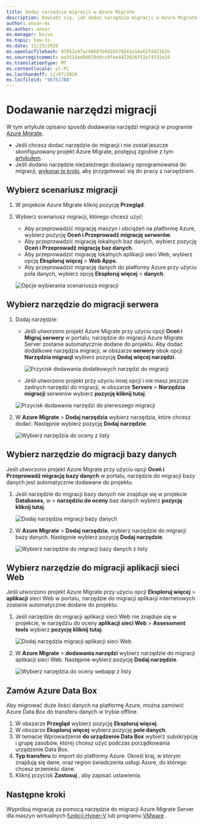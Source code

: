 ```yaml
---
title: Dodaj narzędzia migracji w Azure Migrate
description: Dowiedz się, jak dodać narzędzia migracji w Azure Migrate.
author: anvar-ms
ms.author: anvar
ms.manager: bsiva
ms.topic: how-to
ms.date: 11/23/2020
ms.openlocfilehash: 97051e97ec9868f6941b579241e16e62fdd2162b
ms.sourcegitcommit: ea551dad8d870ddcc0fee4423026f51bf4532e19
ms.translationtype: MT
ms.contentlocale: pl-PL
ms.lasthandoff: 12/07/2020
ms.locfileid: "96751788"
---
```

# <a name="add-migration-tools"></a>Dodawanie narzędzi migracji

W tym artykule opisano sposób dodawania narzędzi migracji w programie [Azure Migrate](./migrate-services-overview.md).

- Jeśli chcesz dodać narzędzie do migracji i nie został jeszcze skonfigurowany projekt Azure Migrate, postępuj zgodnie z tym [artykułem](create-manage-projects.md).
- Jeśli dodano narzędzie niezależnego dostawcy oprogramowania do migracji, [wykonaj te kroki](prepare-isv-movere.md), aby przygotować się do pracy z narzędziem.

## <a name="select-a-migration-scenario"></a>Wybierz scenariusz migracji

1. W projekcie Azure Migrate kliknij pozycję **Przegląd**.
2. Wybierz scenariusz migracji, którego chcesz użyć:

    - Aby przeprowadzić migrację maszyn i obciążeń na platformę Azure, wybierz pozycję **Oceń i Przeprowadź migrację serwerów**.
    - Aby przeprowadzić migrację lokalnych baz danych, wybierz pozycję **Oceń i Przeprowadź migrację baz danych**.
    - Aby przeprowadzić migrację lokalnych aplikacji sieci Web, wybierz opcję **Eksploruj więcej**  >  **Web Apps**.
    - Aby przeprowadzić migrację danych do platformy Azure przy użyciu pola danych, wybierz opcję **Eksploruj więcej**  >  **danych**.

    ![Opcje wybierania scenariusza migracji](./media/how-to-migrate/migrate-scenario.png)


## <a name="select-a-server-migration-tool"></a>Wybierz narzędzie do migracji serwera

1. Dodaj narzędzie:

    - Jeśli utworzono projekt Azure Migrate przy użyciu opcji **Oceń i Migruj serwery** w portalu, narzędzie do migracji Azure Migrate Server zostanie automatycznie dodane do projektu. Aby dodać dodatkowe narzędzia migracji, w obszarze **serwery** obok opcji **Narzędzia migracji** wybierz pozycję **Dodaj więcej narzędzi**.
    
         ![Przycisk dodawania dodatkowych narzędzi do migracji](./media/how-to-migrate/add-migration-tools.png)

    - Jeśli utworzono projekt przy użyciu innej opcji i nie masz jeszcze żadnych narzędzi do migracji, w obszarze **Servers**  >  **Narzędzia migracji** serwerów wybierz **pozycję kliknij tutaj**.

    ![Przycisk dodawania narzędzi do pierwszego migracji](./media/how-to-migrate/no-migration-tool.png)

2. W **Azure Migrate**  >  **Dodaj narzędzia** wybierz narzędzia, które chcesz dodać. Następnie wybierz pozycję **Dodaj narzędzie**.

    ![Wybierz narzędzia do oceny z listy](./media/how-to-migrate/select-migration-tool.png)


## <a name="select-a-database-migration-tool"></a>Wybierz narzędzie do migracji bazy danych

Jeśli utworzono projekt Azure Migrate przy użyciu opcji **Oceń i Przeprowadź migrację bazy danych** w portalu, narzędzie do migracji bazy danych jest automatycznie dodawane do projektu. 

1. Jeśli narzędzie do migracji bazy danych nie znajduje się w projekcie **Databases**, w  >  **narzędziu do oceny** baz danych wybierz **pozycję kliknij tutaj**.
    
    ![Dodaj narzędzia migracji bazy danych](./media/how-to-migrate/no-database-migration-tool.png)


2. W **Azure Migrate**  >  **Dodaj narzędzia**, wybierz narzędzie do migracji bazy danych. Następnie wybierz pozycję **Dodaj narzędzie**.

    ![Wybierz narzędzie do migracji bazy danych z listy](./media/how-to-migrate/select-database-migration-tool.png)

    

## <a name="select-a-web-app-migration-tool"></a>Wybierz narzędzie do migracji aplikacji sieci Web

Jeśli utworzono projekt Azure Migrate przy użyciu opcji **Eksploruj więcej**  >  **aplikacji** sieci Web w portalu, narzędzie do migracji aplikacji internetowych zostanie automatycznie dodane do projektu. 

1. Jeśli narzędzie do migracji aplikacji sieci Web nie znajduje się w projekcie, w narzędziu do oceny **aplikacji sieci Web**  >  **Assessment tools** wybierz **pozycję kliknij tutaj**.

    ![Dodaj narzędzia migracji aplikacji sieci Web](./media/how-to-migrate/no-web-app-migration-tool.png)
 

2. W **Azure Migrate**  >  **dodawania narzędzi** wybierz narzędzie do migracji aplikacji sieci Web. Następnie wybierz pozycję **Dodaj narzędzie**.

    ![Wybierz narzędzia do oceny webapp z listy](./media/how-to-migrate/select-web-app-migration-tool.png)


## <a name="order-an-azure-data-box"></a>Zamów Azure Data Box

Aby migrować duże ilości danych na platformę Azure, można zamówić Azure Data Box do transferu danych w trybie offline.

1. W obszarze **Przegląd** wybierz pozycję **Eksploruj więcej**.
2. W obszarze **Eksploruj więcej** wybierz pozycję **pole danych**.
3. W temacie Wprowadzenie **do urządzenie Data Box** wybierz subskrypcję i grupę zasobów, której chcesz użyć podczas porządkowania urządzenie Data Box.
4. **Typ transferu** to import do platformy Azure. Określ kraj, w którym znajdują się dane, oraz region świadczenia usługi Azure, do którego chcesz przenieść dane. 
5. Kliknij przycisk **Zastosuj** , aby zapisać ustawienia.

## <a name="next-steps"></a>Następne kroki

Wypróbuj migrację za pomocą narzędzia do migracji Azure Migrate Server dla maszyn wirtualnych [funkcji Hyper-V](tutorial-migrate-hyper-v.md) lub programu [VMware](tutorial-migrate-vmware.md) .
